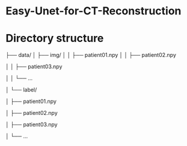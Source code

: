 # Easy-Unet-for-CT-Reconstruction

# Directory structure

├── data/
│   ├── img/
│   │   ├── patient01.npy
│   │   ├── patient02.npy

│   │   ├── patient03.npy

│   │   └── ...

│   └── label/

│       ├── patient01.npy

│       ├── patient02.npy

│       ├── patient03.npy

│       └── ...

